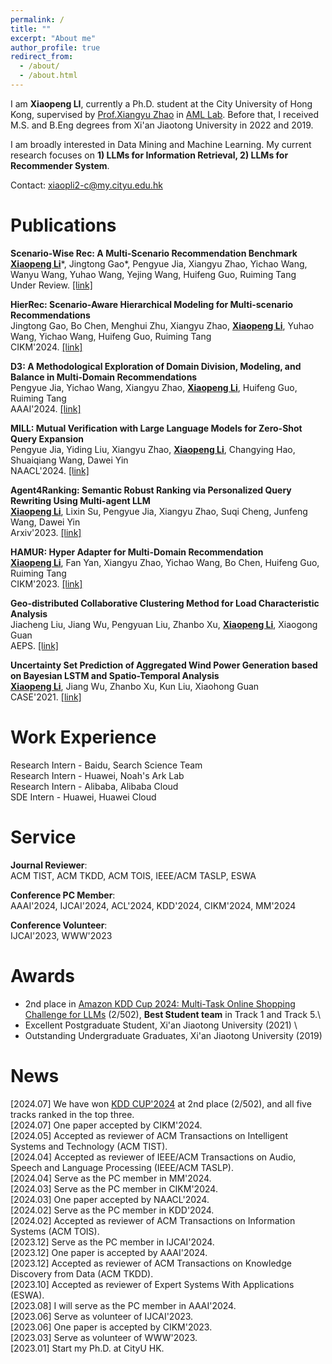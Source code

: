 ```yaml
---
permalink: /
title: ""
excerpt: "About me"
author_profile: true
redirect_from: 
  - /about/
  - /about.html
---
```


<!-- ## About Me -->

I am **Xiaopeng LI**, currently a Ph.D. student at the City University of Hong Kong, supervised by [Prof.Xiangyu Zhao](https://zhaoxyai.github.io/) in [AML Lab](https://aml-cityu.github.io/). Before that, I received M.S. and B.Eng degrees from Xi'an Jiaotong University in 2022 and 2019.  

I am broadly interested in Data Mining and Machine Learning. My current research focuses on **1) LLMs for Information Retrieval, 2) LLMs for Recommender System**.

Contact: xiaopli2-c@my.cityu.edu.hk

# Publications

**Scenario-Wise Rec: A Multi-Scenario Recommendation Benchmark**\
**<ins>Xiaopeng Li</ins>**\*, Jingtong Gao\*, Pengyue Jia, Xiangyu Zhao, Yichao Wang, Wanyu Wang, Yuhao Wang, Yejing Wang, Huifeng Guo, Ruiming Tang\
Under Review. [[link]](https://github.com/Xiaopengli1/Scenario-Wise-Rec)

**HierRec: Scenario-Aware Hierarchical Modeling for Multi-scenario Recommendations** \
Jingtong Gao, Bo Chen, Menghui Zhu, Xiangyu Zhao, **<ins>Xiaopeng Li</ins>**, Yuhao Wang, Yichao Wang, Huifeng Guo, Ruiming Tang\
CIKM'2024. [[link]](https://arxiv.org/pdf/2309.02061)

**D3: A Methodological Exploration of Domain Division, Modeling, and Balance in Multi-Domain Recommendations** \
Pengyue Jia, Yichao Wang, Xiangyu Zhao, **<ins>Xiaopeng Li</ins>**, Huifeng Guo, Ruiming Tang\
AAAI'2024. [[link]](https://ojs.aaai.org/index.php/AAAI/article/view/28699)

**MILL: Mutual Verification with Large Language Models for Zero-Shot Query Expansion** \
Pengyue Jia, Yiding Liu, Xiangyu Zhao, **<ins>Xiaopeng Li</ins>**, Changying Hao, Shuaiqiang Wang, Dawei Yin \
NAACL'2024. [[link]](https://arxiv.org/abs/2310.19056)

**Agent4Ranking: Semantic Robust Ranking via Personalized Query Rewriting Using Multi-agent LLM** \
**<ins>Xiaopeng Li</ins>**, Lixin Su, Pengyue Jia, Xiangyu Zhao, Suqi Cheng, Junfeng Wang, Dawei Yin \
Arxiv'2023. [[link]](https://arxiv.org/abs/2312.15450) 

**HAMUR: Hyper Adapter for Multi-Domain Recommendation** \
**<ins>Xiaopeng Li</ins>**, Fan Yan, Xiangyu Zhao, Yichao Wang, Bo Chen, Huifeng Guo, Ruiming Tang \
CIKM'2023. [[link]](https://aclanthology.org/2023.findings-emnlp.257/)

**Geo-distributed Collaborative Clustering Method for Load Characteristic Analysis** \
Jiacheng Liu, Jiang Wu, Pengyuan Liu, Zhanbo Xu, **<ins>Xiaopeng Li</ins>**, Xiaogong Guan \
AEPS. [[link]](http://www.aeps-info.com/aeps/article/abstract/20210708008)

**Uncertainty Set Prediction of Aggregated Wind Power Generation based on Bayesian LSTM and Spatio-Temporal Analysis** \
**<ins>Xiaopeng Li</ins>**, Jiang Wu, Zhanbo Xu, Kun Liu, Xiaohong Guan \
CASE'2021. [[link]](https://ieeexplore.ieee.org/document/9551610)

# Work Experience

Research Intern - Baidu, Search Science Team\
Research Intern - Huawei, Noah's Ark Lab\
Research Intern - Alibaba, Alibaba Cloud\
SDE Intern - Huawei, Huawei Cloud

# Service

**Journal Reviewer**:\
ACM TIST, ACM TKDD, ACM TOIS, IEEE/ACM TASLP, ESWA

**Conference PC Member**:\
AAAI'2024, IJCAI'2024, ACL'2024, KDD'2024, CIKM'2024, MM'2024

**Conference Volunteer**:\
IJCAI'2023, WWW'2023

# Awards
* 2nd place in [Amazon KDD Cup 2024: Multi-Task Online Shopping Challenge for LLMs](https://www.aicrowd.com/challenges/amazon-kdd-cup-2024-multi-task-online-shopping-challenge-for-llms/leaderboards) (2/502), **Best Student team** in Track 1 and Track 5.\
* Excellent Postgraduate Student, Xi'an Jiaotong University (2021) \
* Outstanding Undergraduate Graduates, Xi'an Jiaotong University (2019)

# News
[2024.07] We have won [KDD CUP'2024](https://discourse.aicrowd.com/t/announcing-the-winners-of-amazon-kdd-cup-2024/10758) at 2nd place (2/502), and all five tracks ranked in the top three.\
[2024.07] One paper accepted by CIKM'2024.\
[2024.05] Accepted as reviewer of ACM Transactions on Intelligent Systems and Technology (ACM TIST).\
[2024.04] Accepted as reviewer of IEEE/ACM Transactions on Audio, Speech and Language Processing (IEEE/ACM TASLP).\
[2024.04] Serve as the PC member in MM'2024.\
[2024.03] Serve as the PC member in CIKM'2024.\
[2024.03] One paper accepted by NAACL'2024.\
[2024.02] Serve as the PC member in KDD'2024.\
[2024.02] Accepted as reviewer of ACM Transactions on Information Systems (ACM TOIS).\
[2023.12] Serve as the PC member in IJCAI'2024.\
[2023.12] One paper is accepted by AAAI'2024.\
[2023.12] Accepted as reviewer of ACM Transactions on Knowledge Discovery from Data (ACM TKDD).\
[2023.10] Accepted as reviewer of Expert Systems With Applications (ESWA).\
[2023.08] I will serve as the PC member in AAAI'2024.\
[2023.06] Serve as volunteer of IJCAI'2023.\
[2023.06] One paper is accepted by CIKM'2023.\
[2023.03] Serve as volunteer of WWW'2023.\
[2023.01] Start my Ph.D. at CityU HK.
